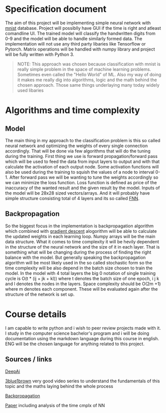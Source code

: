 # Specification document

The aim of this project will be implementing simple neural network with [mnist](http://yann.lecun.com/exdb/mnist/) database. Project will possiblly have GUI if the time is right and atleast comandline UI. The trained model will classify the handwritten digits from 0-9 and the model will be able to handle similarly formed data. The implementation will not use any third party libaries like Tensorflow or Pytorch. Matrix operations will be handled with numpy library and project will be fully written with Python 3.
> NOTE: This approach was chosen because classification with mnist is really simple problem in the space of machine learning problems. Sometimes even called the "Hello World" of ML. Also my way of doing it makes me really dig into algorithms, logic and the math behind the chosen approach. Those same things underlaying many today widely used libaries
# Algorithms and time complexity
## Model
The main thing in my approach to the classification problem is this so called neural network and optimizing the weights of every single connection accordingly. That will be done via few algorithms that will do the tuning during the training. First thing we use is forward propagation/forward pass which will be used to feed the data from input layers to output and with that calculate the activation of each output node. Some activation functions will also be used during the training to squish the values of a node to interval 0-1. After forward pass we will be wanting to tune the weights accordingly so we can minimize the loss function. Loss function is defined as price of the inaccuracy of the wanted result and the given result by the model. Inputs of the model will be 28x28 sized vectors/arrays. And it will probably have simple structure consisting total of 4 layers and its so called [FNN](https://en.wikipedia.org/wiki/Feedforward_neural_network).
## Backpropagation
So the biggest focus in the implementation is backpropagation algorithm which combined with [gradient descent](https://en.wikipedia.org/wiki/Gradient_descent) alogorithm will be able to calculate the updated weights in each learning loop. Numpy arrays will be the main data structure. What it comes to time complexity it will be hevily dependent in the structure of the neural network and the size of it in each layer. That is something what will be changing during the process of finding the right balance with the model. But generally speaking the backpropagation algorithm will be most likely used in the so called stochastic form so the time complexity will be also depend in the batch size chosen to train the model. In the model with 4 total layers the big 0 notation of single training cycle is O(t * (ij + jk + kl)) where t denotes the batch size of one epoch, i j k and  l denotes the nodes in the layers. Space complexity should be O(2m +1) where m denotes each component. These will be evaluated again after the structure of the network is set up.    

# Course details

I am capable to write python and i wish to peer review projects made with it. I study in the computer science bachelor's program and i will be doing documentation using the markdown language during this course in english. ENG will be the chosen language for anything related to this project.

## Sources / links
[DeepAi](https://deepai.org/machine-learning-glossary-and-terms/feed-forward-neural-network)

[3blue1brown](https://www.youtube.com/playlist?list=PLZHQObOWTQDNU6R1_67000Dx_ZCJB-3pi) very good video series to understand the fundamentals of this topic and the maths laying behind the whole process

[Backpropagation](https://en.wikipedia.org/wiki/Backpropagation) 

[Paper](https://arxiv.org/abs/1810.03218) including analysis of the time cmplx of NN
